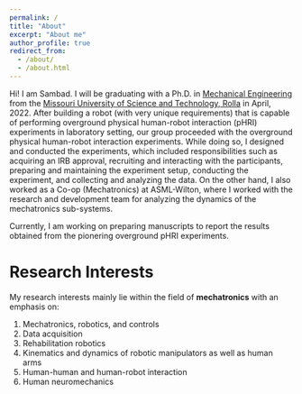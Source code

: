 ```yaml
---
permalink: /
title: "About"
excerpt: "About me"
author_profile: true
redirect_from: 
  - /about/
  - /about.html
---
```


Hi! I am Sambad. I will be graduating with a Ph.D. in [Mechanical Engineering](https://mae.mst.edu/) from the [Missouri University of Science and Technology, Rolla](https://www.mst.edu/) in April, 2022. After building a robot (with very unique requirements) that is capable of performing overground physical human-robot interaction (pHRI) experiments in laboratory setting, our group proceeded with the overground physical human-robot interaction experiments. While doing so, I designed and conducted the experiments, which included responsibilities such as acquiring an IRB approval, recruiting and interacting with the participants, preparing and maintaining the experiment setup, conducting the experiment, and collecting and analyzing the data. On the other hand, I also worked as a Co-op (Mechatronics) at ASML-Wilton, where I worked with the research and development team for analyzing the dynamics of the mechatronics sub-systems.

Currently, I am working on preparing manuscripts to report the results obtained from the pionering overground pHRI experiments.

# Research Interests

My research interests mainly lie within the field of **mechatronics** with an emphasis on: 
1. Mechatronics, robotics, and controls
2. Data acquisition
3. Rehabilitation robotics
4. Kinematics and dynamics of robotic manipulators as well as human arms
5. Human-human and human-robot interaction
6. Human neuromechanics 
